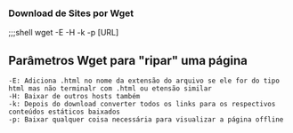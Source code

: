 ### Download de Sites por Wget

;;;shell
wget -E -H -k -p [URL]

## Parâmetros Wget para "ripar" uma página
    -E: Adiciona .html no nome da extensão do arquivo se ele for do tipo html mas não terminalr com .html ou etensão similar
    -H: Baixar de outros hosts também
    -k: Depois do download converter todos os links para os respectivos conteúdos estáticos baixados
    -p: Baixar qualquer coisa necessária para visualizar a página offline

